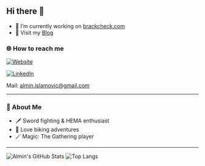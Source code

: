 ## Hi there 👋

<!--
**alminisl/alminisl** is a ✨ _special_ ✨ repository because its `README.md` (this file) appears on your GitHub profile.

Here are some ideas to get you started:

- 🤔 I’m looking for help with ...
-->
- 🔭 I’m currently working on [brackcheck.com](https://brackcheck.com)
- 📃 Visit my [Blog](https://blog.almin.dev)

### 🌐 How to reach me

[![Website](https://img.shields.io/badge/almin.dev-000?style=for-the-badge&logo=firefox-browser&logoColor=white)](https://almin.dev)

[![LinkedIn](https://img.shields.io/badge/-LinkedIn-0077B5?style=for-the-badge&logo=linkedin&logoColor=white)](https://www.linkedin.com/in/alminislamovic/)

Mail:  almin.islamovic@gmail.com

---

### 🧙 About Me

- 🗡️ Sword fighting & HEMA enthusiast
- 🚴 Love biking adventures
- 🪄 Magic: The Gathering player

---

![Almin's GitHub Stats](https://github-readme-stats.vercel.app/api?username=alminisl&show_icons=true&theme=radical)
![Top Langs](https://github-readme-stats.vercel.app/api/top-langs/?username=alminisl&layout=compact&theme=radical)
